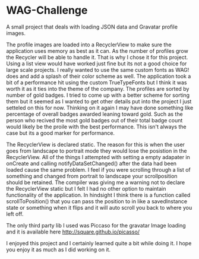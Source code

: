 # WAG-Challenge
A small project that deals with loading JSON data and Gravatar profile images.

The profile images are loaded into a RecyclerView to make sure the application uses memory as best as it can. As the number of profiles
grow the Recycler will be able to handle it. That is why I chose it for this project. Using a list view would have worked just fine but
its not a good choice for large scale projects. I really wanted to use the same custom fonts as WAG! does and add a splash of their color
scheme as well. The application took a bit of a performance hit using the custom TrueTypeFonts but I think it was worth it as it ties
into the theme of the company. The profiles are sorted by number of gold badges. I tried to come up with a better scheme for sorting them
but it seemed as I wanted to get other details put into the project I just setteled on this for now. Thinking on it again I may have done
something like percentage of overall badges awarded leaning toward gold. Such as the person who recived the most gold badges out of their
total badge count would likely be the proile with the best performance. This isn't always the case but its a good marker for performance.

The RecyclerView is declared static. The reason for this is when the user goes from landscape to portrait mode they
would lose the posistion in the RecyclerView. All of the things I attempted with setting a empty adapater in onCreate and calling notifyDataSetChanged() after the data had been loaded cause the same problem. I feel if you were scrolling through a list of something and changed
from portrait to landscape your scrollposition should be retained.  The compiler was giving me a warning not to declare the RecyclerView static but I felt I had no other option to maintain functionality of the application. In hindsight I think there is a function called scrollToPosition() that you can pass the position to in like a savedInstance state or something when it flips and it will auto scroll you back to where you left off.

The only third party lib I used was Piccaso for the gravatar Image loading and it is available here 
http://square.github.io/picasso/ 

I enjoyed this project and I certainly learned quite a bit while doing it. I hope you enjoy it as much as I did working on it.
